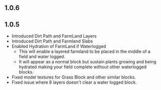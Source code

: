 ## 1.0.6

## 1.0.5
- Introduced Dirt Path and FarmLand Layers
- Introduced Dirt Path and Farmland Slabs
- Enabled Hydration of FarmLand if Waterlogged
  - This will enable a layered farmland to be placed in the middle of a field and water logged.
  - It will appear as a normal block but sustain plants growing and being hydrated making your field complete without other waterlogged blocks.
- Fixed model textures for Grass Block and other similar blocks.
- Fixed issue where 8 layers doesn't clear a water logged block.